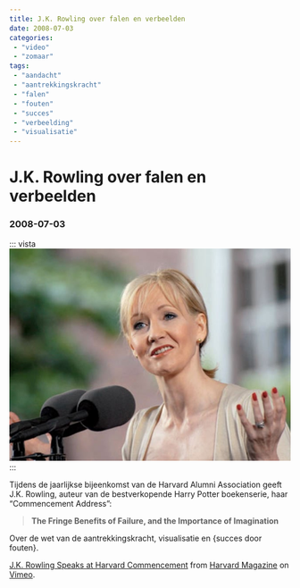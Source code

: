 ```yaml
---
title: J.K. Rowling over falen en verbeelden
date: 2008-07-03
categories:
 - "video"
 - "zomaar"
tags:
 - "aandacht"
 - "aantrekkingskracht"
 - "falen"
 - "fouten"
 - "succes"
 - "verbeelding"
 - "visualisatie"
---
```


# J.K. Rowling over falen en verbeelden
### 2008-07-03

::: vista
<img src="j-k-rowling-over-falen-en-verbeelden.jpg">
:::

Tijdens de jaarlijkse bijeenkomst van de Harvard Alumni Association geeft J.K. Rowling, auteur van de bestverkopende Harry Potter boekenserie, haar “Commencement Address”:

> **The Fringe Benefits of Failure, and the Importance of Imagination**

Over de wet van de aantrekkingskracht, visualisatie en {succes door fouten}.

[J.K. Rowling Speaks at Harvard Commencement](http://www.vimeo.com/1711302) from [Harvard Magazine](http://www.vimeo.com/harvard) on [Vimeo](http://www.vimeo.com).